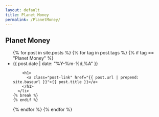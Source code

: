 ```yaml
---
layout: default
title: Planet Money
permalink: /PlanetMoney/
---
```


## Planet Money

<div class="home">

  <ul class="post-list">
{% for post in site.posts %}
  {% for tag in post.tags %}
    {% if tag == "Planet Money" %}
      <li>
        <!--<span class="post-meta">{{ post.date | date: "%b %-d, %Y" }}</span>-->
        <span class="post-meta">{{ post.date | date: "%Y-%m-%d,%A" }}</span>

        <h1>
          <a class="post-link" href="{{ post.url | prepend: site.baseurl }}">{{ post.title }}</a>
        </h1>
      </li>
    {% break %}
    {% endif %}
  {% endfor %}
{% endfor %}
  </ul>

</div>

